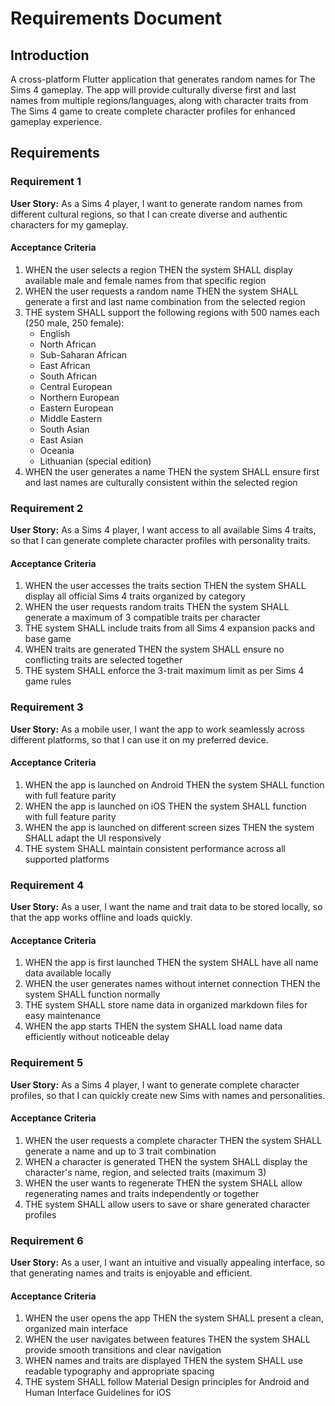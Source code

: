 # Requirements Document

## Introduction

A cross-platform Flutter application that generates random names for The Sims 4 gameplay. The app will provide culturally diverse first and last names from multiple regions/languages, along with character traits from The Sims 4 game to create complete character profiles for enhanced gameplay experience.

## Requirements

### Requirement 1

**User Story:** As a Sims 4 player, I want to generate random names from different cultural regions, so that I can create diverse and authentic characters for my gameplay.

#### Acceptance Criteria

1. WHEN the user selects a region THEN the system SHALL display available male and female names from that specific region
2. WHEN the user requests a random name THEN the system SHALL generate a first and last name combination from the selected region
3. THE system SHALL support the following regions with 500 names each (250 male, 250 female):
   - English
   - North African
   - Sub-Saharan African
   - East African
   - South African
   - Central European
   - Northern European
   - Eastern European
   - Middle Eastern
   - South Asian
   - East Asian
   - Oceania
   - Lithuanian (special edition)
4. WHEN the user generates a name THEN the system SHALL ensure first and last names are culturally consistent within the selected region

### Requirement 2

**User Story:** As a Sims 4 player, I want access to all available Sims 4 traits, so that I can generate complete character profiles with personality traits.

#### Acceptance Criteria

1. WHEN the user accesses the traits section THEN the system SHALL display all official Sims 4 traits organized by category
2. WHEN the user requests random traits THEN the system SHALL generate a maximum of 3 compatible traits per character
3. THE system SHALL include traits from all Sims 4 expansion packs and base game
4. WHEN traits are generated THEN the system SHALL ensure no conflicting traits are selected together
5. THE system SHALL enforce the 3-trait maximum limit as per Sims 4 game rules

### Requirement 3

**User Story:** As a mobile user, I want the app to work seamlessly across different platforms, so that I can use it on my preferred device.

#### Acceptance Criteria

1. WHEN the app is launched on Android THEN the system SHALL function with full feature parity
2. WHEN the app is launched on iOS THEN the system SHALL function with full feature parity
3. WHEN the app is launched on different screen sizes THEN the system SHALL adapt the UI responsively
4. THE system SHALL maintain consistent performance across all supported platforms

### Requirement 4

**User Story:** As a user, I want the name and trait data to be stored locally, so that the app works offline and loads quickly.

#### Acceptance Criteria

1. WHEN the app is first launched THEN the system SHALL have all name data available locally
2. WHEN the user generates names without internet connection THEN the system SHALL function normally
3. THE system SHALL store name data in organized markdown files for easy maintenance
4. WHEN the app starts THEN the system SHALL load name data efficiently without noticeable delay

### Requirement 5

**User Story:** As a Sims 4 player, I want to generate complete character profiles, so that I can quickly create new Sims with names and personalities.

#### Acceptance Criteria

1. WHEN the user requests a complete character THEN the system SHALL generate a name and up to 3 trait combination
2. WHEN a character is generated THEN the system SHALL display the character's name, region, and selected traits (maximum 3)
3. WHEN the user wants to regenerate THEN the system SHALL allow regenerating names and traits independently or together
4. THE system SHALL allow users to save or share generated character profiles

### Requirement 6

**User Story:** As a user, I want an intuitive and visually appealing interface, so that generating names and traits is enjoyable and efficient.

#### Acceptance Criteria

1. WHEN the user opens the app THEN the system SHALL present a clean, organized main interface
2. WHEN the user navigates between features THEN the system SHALL provide smooth transitions and clear navigation
3. WHEN names and traits are displayed THEN the system SHALL use readable typography and appropriate spacing
4. THE system SHALL follow Material Design principles for Android and Human Interface Guidelines for iOS
